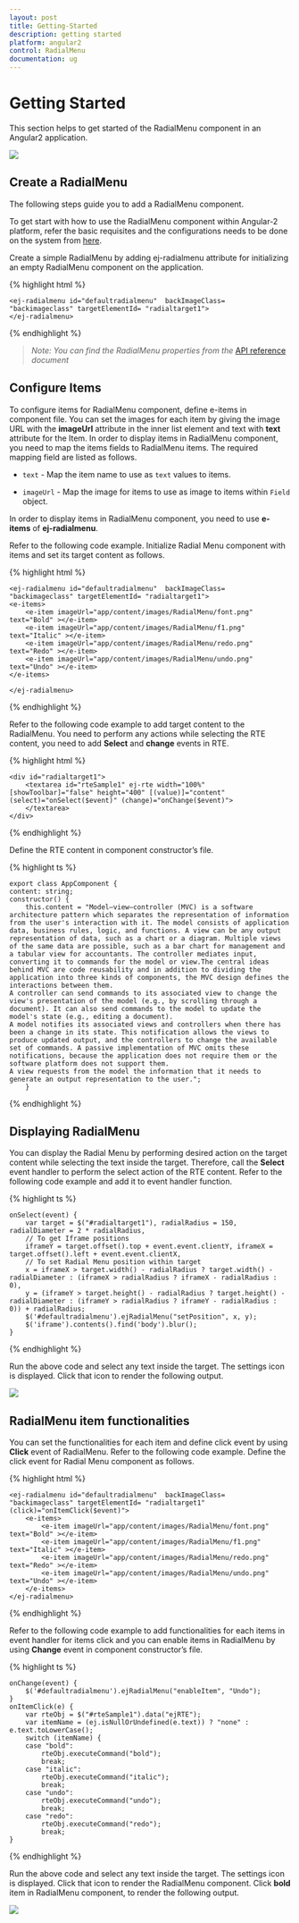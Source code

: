 ```yaml
---
layout: post
title: Getting-Started
description: getting started
platform: angular2
control: RadialMenu
documentation: ug
---
```


# Getting Started

This section helps to get started of the RadialMenu component in an Angular2 application.

![](Getting_Started_images/getting-started_img1.png)

## Create a RadialMenu

The following steps guide you to add a RadialMenu component.

To get start with how to use the RadialMenu component within Angular-2 platform, refer the basic requisites and the configurations needs to be done on the system from [here](https://help.syncfusion.com/angular-2/overview).

Create a simple RadialMenu by adding ej-radialmenu attribute for initializing an empty RadialMenu component on the application. 

{% highlight html %}

    <ej-radialmenu id="defaultradialmenu"  backImageClass= "backimageclass" targetElementId= "radialtarget1">
    </ej-radialmenu>


{% endhighlight %}

> _Note:_ _You can find the RadialMenu properties from the_ [API reference](https://help.syncfusion.com/api/js/ejradialmenu) _document_

## Configure Items

To configure items for RadialMenu component, define e-items in component file. You can set the images for each item by giving the image URL with the **imageUrl** attribute in the inner list element and text with **text** attribute for the Item. In order to display items in RadialMenu component, you need to map the items fields to RadialMenu items. The required mapping field are listed as follows. 

* `text` - Map the item name to use as `text` values to items.

* `imageUrl` - Map the image for items to use as image to items within `Field` object.

In order to display items in RadialMenu component, you need to use **e-items** of **ej-radialmenu**.

Refer to the following code example. Initialize Radial Menu component with items and set its target content as follows.

{% highlight html %}

    <ej-radialmenu id="defaultradialmenu"  backImageClass= "backimageclass" targetElementId= "radialtarget1">
    <e-items>
        <e-item imageUrl="app/content/images/RadialMenu/font.png" text="Bold" ></e-item>
        <e-item imageUrl="app/content/images/RadialMenu/f1.png" text="Italic" ></e-item>
        <e-item imageUrl="app/content/images/RadialMenu/redo.png" text="Redo" ></e-item>
        <e-item imageUrl="app/content/images/RadialMenu/undo.png" text="Undo" ></e-item>
    </e-items>

    </ej-radialmenu>

{% endhighlight %}

Refer to the following code example to add target content to the RadialMenu. You need to perform any actions while selecting the RTE content, you need to add **Select** and **change** events in RTE.

{% highlight html %}

    <div id="radialtarget1">
        <textarea id="rteSample1" ej-rte width="100%" [showToolbar]="false" height="400" [(value)]="content" (select)="onSelect($event)" (change)="onChange($event)">
        </textarea>
    </div>   

{% endhighlight %}

Define the RTE content in component constructor’s file.

{% highlight ts %}

    export class AppComponent {
    content: string;
    constructor() {
        this.content = "Model–view–controller (MVC) is a software architecture pattern which separates the representation of information from the user's interaction with it. The model consists of application data, business rules, logic, and functions. A view can be any output representation of data, such as a chart or a diagram. Multiple views of the same data are possible, such as a bar chart for management and a tabular view for accountants. The controller mediates input, converting it to commands for the model or view.The central ideas behind MVC are code reusability and in addition to dividing the application into three kinds of components, the MVC design defines the interactions between them.
    A controller can send commands to its associated view to change the view's presentation of the model (e.g., by scrolling through a document). It can also send commands to the model to update the model's state (e.g., editing a document).
    A model notifies its associated views and controllers when there has been a change in its state. This notification allows the views to produce updated output, and the controllers to change the available set of commands. A passive implementation of MVC omits these notifications, because the application does not require them or the software platform does not support them.
    A view requests from the model the information that it needs to generate an output representation to the user.";
        }


{% endhighlight %}

## Displaying RadialMenu

You can display the Radial Menu by performing desired action on the target content while selecting the text inside the target. Therefore, call the **Select** event handler to perform the select action of the RTE content. Refer to the following code example and add it to event handler function.

{% highlight ts %}

    onSelect(event) {
        var target = $("#radialtarget1"), radialRadius = 150, radialDiameter = 2 * radialRadius,
        // To get Iframe positions
        iframeY = target.offset().top + event.event.clientY, iframeX = target.offset().left + event.event.clientX,
        // To set Radial Menu position within target
        x = iframeX > target.width() - radialRadius ? target.width() - radialDiameter : (iframeX > radialRadius ? iframeX - radialRadius : 0),
        y = (iframeY > target.height() - radialRadius ? target.height() - radialDiameter : (iframeY > radialRadius ? iframeY - radialRadius : 0)) + radialRadius;
        $('#defaultradialmenu').ejRadialMenu("setPosition", x, y);
        $('iframe').contents().find('body').blur();
    }


{% endhighlight %}

Run the above code and select any text inside the target. The settings icon is displayed. Click that icon to render the following output.

![](Getting_Started_images\getting-started_img2.png)

## RadialMenu item functionalities

You can set the functionalities for each item and define click event by using **Click** event of RadialMenu. Refer to the following code example. Define the click event for Radial Menu component as follows.

{% highlight html %}

    <ej-radialmenu id="defaultradialmenu"  backImageClass= "backimageclass" targetElementId= "radialtarget1" (click)="onItemClick($event)">
        <e-items>
            <e-item imageUrl="app/content/images/RadialMenu/font.png" text="Bold" ></e-item>
            <e-item imageUrl="app/content/images/RadialMenu/f1.png" text="Italic" ></e-item>
            <e-item imageUrl="app/content/images/RadialMenu/redo.png" text="Redo" ></e-item>
            <e-item imageUrl="app/content/images/RadialMenu/undo.png" text="Undo" ></e-item>
        </e-items>
    </ej-radialmenu>


{% endhighlight %}

Refer to the following code example to add functionalities for each items in event handler for items click and you can enable items in RadialMenu by using **Change** event in component constructor’s file.



{% highlight ts %}

    onChange(event) {
        $('#defaultradialmenu').ejRadialMenu("enableItem", "Undo");
    }
    onItemClick(e) {
        var rteObj = $("#rteSample1").data("ejRTE");
        var itemName = (ej.isNullOrUndefined(e.text)) ? "none" : e.text.toLowerCase();
        switch (itemName) {
        case "bold":
            rteObj.executeCommand("bold");
            break;
        case "italic":
            rteObj.executeCommand("italic");
            break;
        case "undo":
            rteObj.executeCommand("undo");
            break;
        case "redo":
            rteObj.executeCommand("redo");
            break;
    }

{% endhighlight %}

Run the above code and select any text inside the target. The settings icon is displayed. Click that icon to render the RadialMenu component. Click **bold** item in RadialMenu component, to render the following output.

![](Getting_Started_images\Getting_Started_img3.png)







